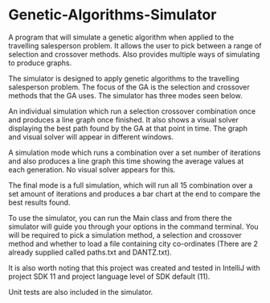 # Genetic-Algorithms-Simulator
A program that will simulate a genetic algorithm when applied to the travelling salesperson problem. It allows the user to pick between a range of selection and crossover methods. Also provides multiple ways of simulating to produce graphs.

The simulator is designed to apply genetic algorithms to the travelling salesperson problem. The focus of the GA is the selection and crossover methods that the GA uses. The simulator has three modes seen below. 

An individual simulation which run a selection crossover combination once and produces a line graph once finished. It also shows a visual solver displaying the best path found by the GA at that point in time. The graph and visual solver will appear in different windows. 

A simulation mode which runs a combination over a set number of iterations and also produces a line graph this time showing the average values at each generation. No visual solver appears for this.

The final mode is a full simulation, which will run all 15 combination over a set amount of iterations and produces a bar chart at the end to compare the best results found.

To use the simulator, you can run the Main class and from there the simulator will guide you through your options in the command terminal. You will be required to pick a simulation method, a selection and crossover method and whether to load a file containing city co-ordinates (There are 2 already supplied called paths.txt and DANTZ.txt).

It is also worth noting that this project was created and tested in IntelliJ with project SDK 11 and project language level of SDK default (11).

Unit tests are also included in the simulator.
